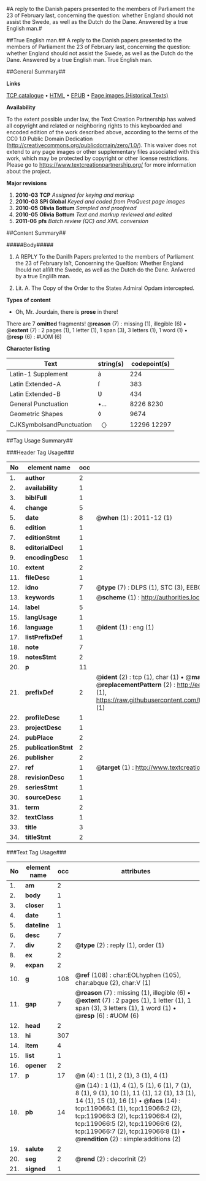 #A reply to the Danish papers presented to the members of Parliament the 23 of February last, concerning the question: whether England should not assist the Swede, as well as the Dutch do the Dane. Answered by a true English man.#

##True English man.##
A reply to the Danish papers presented to the members of Parliament the 23 of February last, concerning the question: whether England should not assist the Swede, as well as the Dutch do the Dane. Answered by a true English man.
True English man.

##General Summary##

**Links**

[TCP catalogue](http://www.ota.ox.ac.uk/tcp/)  • 
[HTML](http://tei.it.ox.ac.uk/tcp/Texts-HTML/free/A91/A91665.html)  • 
[EPUB](http://tei.it.ox.ac.uk/tcp/Texts-EPUB/free/A91/A91665.epub) • 
[Page images (Historical Texts)](https://historicaltexts.jisc.ac.uk/eebo-99866780e)

**Availability**

To the extent possible under law, the Text Creation Partnership has waived all copyright and related or neighboring rights to this keyboarded and encoded edition of the work described above, according to the terms of the CC0 1.0 Public Domain Dedication (http://creativecommons.org/publicdomain/zero/1.0/). This waiver does not extend to any page images or other supplementary files associated with this work, which may be protected by copyright or other license restrictions. Please go to https://www.textcreationpartnership.org/ for more information about the project.

**Major revisions**

1. __2010-03__ __TCP__ *Assigned for keying and markup*
1. __2010-03__ __SPi Global__ *Keyed and coded from ProQuest page images*
1. __2010-05__ __Olivia Bottum__ *Sampled and proofread*
1. __2010-05__ __Olivia Bottum__ *Text and markup reviewed and edited*
1. __2011-06__ __pfs__ *Batch review (QC) and XML conversion*

##Content Summary##

#####Body#####

1. A REPLY To the Daniſh Papers preſented to the members of Parliament the 23 of February laſt, Concerning the Queſtion: Whether England ſhould not aſſiſt the Swede, as well as the Dutch do the Dane. Anſwered by a true Engliſh man.

1. Lit. A. The Copy of the Order to the States Admiral Opdam intercepted.

**Types of content**

  * Oh, Mr. Jourdain, there is **prose** in there!

There are 7 **omitted** fragments! 
 @__reason__ (7) : missing (1), illegible (6)  •  @__extent__ (7) : 2 pages (1), 1 letter (1), 1 span (3), 3 letters (1), 1 word (1)  •  @__resp__ (6) : #UOM (6)

**Character listing**


|Text|string(s)|codepoint(s)|
|---|---|---|
|Latin-1 Supplement|à|224|
|Latin Extended-A|ſ|383|
|Latin Extended-B|Ʋ|434|
|General Punctuation|•…|8226 8230|
|Geometric Shapes|◊|9674|
|CJKSymbolsandPunctuation|〈〉|12296 12297|

##Tag Usage Summary##

###Header Tag Usage###

|No|element name|occ|attributes|
|---|---|---|---|
|1.|__author__|2||
|2.|__availability__|1||
|3.|__biblFull__|1||
|4.|__change__|5||
|5.|__date__|8| @__when__ (1) : 2011-12 (1)|
|6.|__edition__|1||
|7.|__editionStmt__|1||
|8.|__editorialDecl__|1||
|9.|__encodingDesc__|1||
|10.|__extent__|2||
|11.|__fileDesc__|1||
|12.|__idno__|7| @__type__ (7) : DLPS (1), STC (3), EEBO-CITATION (1), PROQUEST (1), VID (1)|
|13.|__keywords__|1| @__scheme__ (1) : http://authorities.loc.gov/ (1)|
|14.|__label__|5||
|15.|__langUsage__|1||
|16.|__language__|1| @__ident__ (1) : eng (1)|
|17.|__listPrefixDef__|1||
|18.|__note__|7||
|19.|__notesStmt__|2||
|20.|__p__|11||
|21.|__prefixDef__|2| @__ident__ (2) : tcp (1), char (1)  •  @__matchPattern__ (2) : ([0-9\-]+):([0-9IVX]+) (1), (.+) (1)  •  @__replacementPattern__ (2) : http://eebo.chadwyck.com/downloadtiff?vid=$1&page=$2 (1), https://raw.githubusercontent.com/textcreationpartnership/Texts/master/tcpchars.xml#$1 (1)|
|22.|__profileDesc__|1||
|23.|__projectDesc__|1||
|24.|__pubPlace__|2||
|25.|__publicationStmt__|2||
|26.|__publisher__|2||
|27.|__ref__|1| @__target__ (1) : http://www.textcreationpartnership.org/docs/. (1)|
|28.|__revisionDesc__|1||
|29.|__seriesStmt__|1||
|30.|__sourceDesc__|1||
|31.|__term__|2||
|32.|__textClass__|1||
|33.|__title__|3||
|34.|__titleStmt__|2||


###Text Tag Usage###

|No|element name|occ|attributes|
|---|---|---|---|
|1.|__am__|2||
|2.|__body__|1||
|3.|__closer__|1||
|4.|__date__|1||
|5.|__dateline__|1||
|6.|__desc__|7||
|7.|__div__|2| @__type__ (2) : reply (1), order (1)|
|8.|__ex__|2||
|9.|__expan__|2||
|10.|__g__|108| @__ref__ (108) : char:EOLhyphen (105), char:abque (2), char:V (1)|
|11.|__gap__|7| @__reason__ (7) : missing (1), illegible (6)  •  @__extent__ (7) : 2 pages (1), 1 letter (1), 1 span (3), 3 letters (1), 1 word (1)  •  @__resp__ (6) : #UOM (6)|
|12.|__head__|2||
|13.|__hi__|307||
|14.|__item__|4||
|15.|__list__|1||
|16.|__opener__|2||
|17.|__p__|17| @__n__ (4) : 1 (1), 2 (1), 3 (1), 4 (1)|
|18.|__pb__|14| @__n__ (14) : 1 (1), 4 (1), 5 (1), 6 (1), 7 (1), 8 (1), 9 (1), 10 (1), 11 (1), 12 (1), 13 (1), 14 (1), 15 (1), 16 (1)  •  @__facs__ (14) : tcp:119066:1 (1), tcp:119066:2 (2), tcp:119066:3 (2), tcp:119066:4 (2), tcp:119066:5 (2), tcp:119066:6 (2), tcp:119066:7 (2), tcp:119066:8 (1)  •  @__rendition__ (2) : simple:additions (2)|
|19.|__salute__|2||
|20.|__seg__|2| @__rend__ (2) : decorInit (2)|
|21.|__signed__|1||
